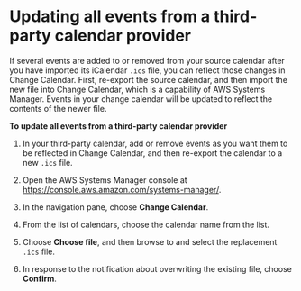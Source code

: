 # Updating all events from a third\-party calendar provider<a name="change-calendar-import-add-remove"></a>

If several events are added to or removed from your source calendar after you have imported its iCalendar `.ics` file, you can reflect those changes in Change Calendar\. First, re\-export the source calendar, and then import the new file into Change Calendar, which is a capability of AWS Systems Manager\. Events in your change calendar will be updated to reflect the contents of the newer file\. 

**To update all events from a third\-party calendar provider**

1. In your third\-party calendar, add or remove events as you want them to be reflected in Change Calendar, and then re\-export the calendar to a new `.ics` file\.

1. Open the AWS Systems Manager console at [https://console\.aws\.amazon\.com/systems\-manager/](https://console.aws.amazon.com/systems-manager/)\.

1. In the navigation pane, choose **Change Calendar**\.

1. From the list of calendars, choose the calendar name from the list\.

1. Choose **Choose file**, and then browse to and select the replacement `.ics` file\.

1. In response to the notification about overwriting the existing file, choose **Confirm**\.